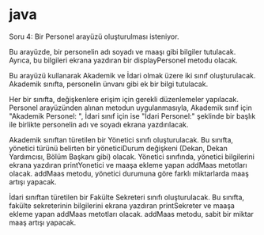 # java

Soru 4: Bir Personel arayüzü oluşturulması isteniyor.

Bu arayüzde, bir personelin adı soyadı ve maaşı gibi bilgiler tutulacak. Ayrıca, bu bilgileri ekrana yazdıran bir displayPersonel metodu olacak.

Bu arayüzü kullanarak Akademik ve İdari olmak üzere iki sınıf oluşturulacak. Akademik sınıfta, personelin ünvanı gibi ek bir bilgi tutulacak.

Her bir sınıfta, değişkenlere erişim için gerekli düzenlemeler yapılacak. Personel arayüzünden alınan metodun uygulanmasıyla, Akademik sınıf için "Akademik Personel: ", İdari sınıf için ise "İdari Personel:" şeklinde bir başlık ile birlikte personelin adı ve soyadı ekrana yazdırılacak.

Akademik sınıftan türetilen bir Yönetici sınıfı oluşturulacak. Bu sınıfta, yönetici türünü belirten bir yöneticiDurum değişkeni (Dekan, Dekan Yardımcısı, Bölüm Başkanı gibi) olacak. Yönetici sınıfında, yönetici bilgilerini ekrana yazdıran printYonetici ve maaşa ekleme yapan addMaas metotları olacak. addMaas metodu, yönetici durumuna göre farklı miktarlarda maaş artışı yapacak.

İdari sınıftan türetilen bir Fakülte Sekreteri sınıfı oluşturulacak. Bu sınıfta, fakülte sekreterinin bilgilerini ekrana yazdıran printSekreter ve maaşa ekleme yapan addMaas metotları olacak. addMaas metodu, sabit bir miktar maaş artışı yapacak.
